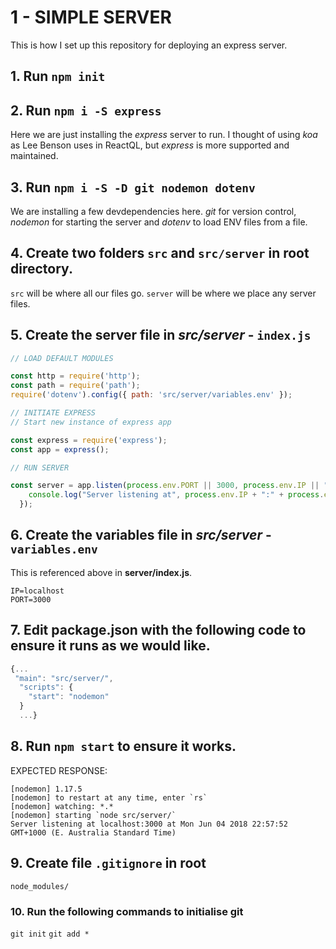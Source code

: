 

# 1 - SIMPLE SERVER

This is how I set up this repository for deploying an express server.

## 1. Run `npm init`

## 2. Run `npm i -S express`

Here we are just installing the *express* server to run. I thought of using *koa* as Lee Benson uses in ReactQL, but *express* is more supported and maintained. 

## 3. Run `npm i -S -D git nodemon dotenv`

We are installing a few devdependencies here. *git* for version control, *nodemon* for starting the server and *dotenv* to load ENV files from a file. 

## 4. Create two **folders** `src` and `src/server` in root directory.

`src` will be where all our files go.
`server` will be where we place any server files. 

## 5. Create the server **file** in *src/server* - `index.js`

```javascript
// LOAD DEFAULT MODULES

const http = require('http');
const path = require('path');
require('dotenv').config({ path: 'src/server/variables.env' });

// INITIATE EXPRESS
// Start new instance of express app

const express = require('express');
const app = express();

// RUN SERVER

const server = app.listen(process.env.PORT || 3000, process.env.IP || "0.0.0.0", function(){
    console.log("Server listening at", process.env.IP + ":" + process.env.PORT + " at " + new Date());
  });

```

## 6. Create the variables **file** in *src/server* - `variables.env`

This is referenced above in **server/index.js**.

```
IP=localhost
PORT=3000
```

## 7. Edit **package.json** with the following code to ensure it runs as we would like. 

```javascript
{...
 "main": "src/server/",
  "scripts": {
    "start": "nodemon"
  }
  ...}
```

## 8. Run `npm start` to ensure it works.

EXPECTED RESPONSE:

```
[nodemon] 1.17.5
[nodemon] to restart at any time, enter `rs`
[nodemon] watching: *.*
[nodemon] starting `node src/server/`
Server listening at localhost:3000 at Mon Jun 04 2018 22:57:52 GMT+1000 (E. Australia Standard Time)
```

## 9. Create file `.gitignore` in root

```
node_modules/
```

### 10. Run the following commands to initialise git

`git init`
`git add *`

